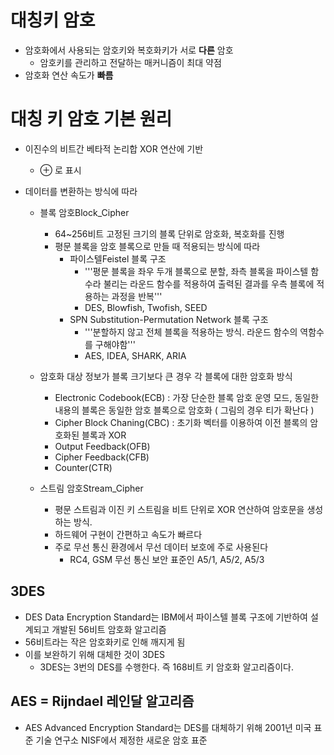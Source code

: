 # 대칭키 암호

+ 암호화에서 사용되는 암호키와 복호화키가 서로 **다른** 암호
  + 암호키를 관리하고 전달하는 매커니즘이 최대 약점
+ 암호화 연산 속도가 **빠름**

# 대칭 키 암호 기본 원리
+ 이진수의 비트간 베타적 논리합 XOR 연산에 기반
  + ⊕ 로 표시

+ 데이터를 변환하는 방식에 따라
  + 블록 암호Block_Cipher
    + 64~256비트 고정된 크기의 블록 단위로 암호화, 복호화를 진행
    + 평문 블록을 암호 블록으로 만들 때 적용되는 방식에 따라
      + 파이스텔Feistel 블록 구조
        + '''평문 블록을 좌우 두개 블록으로 분할, 좌측 블록을 파이스텔 함수라 불리는 라운드 함수를 적용하여 출력된 결과를 우측 블록에 적용하는 과정을 반복'''
        + DES, Blowfish, Twofish, SEED
      + SPN Substitution-Permutation Network 블록 구조
        + '''분할하지 않고 전체 블록을 적용하는 방식. 라운드 함수의 역함수를 구해야함'''
        + AES, IDEA, SHARK, ARIA

  + 암호화 대상 정보가 블록 크기보다 큰 경우 각 블록에 대한 암호화 방식
    + Electronic Codebook(ECB) : 가장 단순한 블록 암호 운영 모드, 동일한 내용의 블록은 동일한 암호 블록으로 암호화 ( 그림의 경우 티가 확난다 )
    + Cipher Block Chaning(CBC) : 초기화 벡터를 이용하여 이전 블록의 암호화된 블록과 XOR
    + Output Feedback(OFB)
    + Cipher Feedback(CFB)
    + Counter(CTR)


  + 스트림 암호Stream_Cipher
    + 평문 스트림과 이진 키 스트림을 비트 단위로 XOR 연산하여 암호문을 생성하는 방식.
    + 하드웨어 구현이 간편하고 속도가 빠르다
    + 주로 무선 통신 환경에서 무선 데이터 보호에 주로 사용된다
      + RC4, GSM 무선 통신 보안 표준인 A5/1, A5/2, A5/3

## 3DES
+ DES Data Encryption Standard는 IBM에서 파이스텔 블록 구조에 기반하여 설계되고 개발된 56비트 암호화 알고리즘
+ 56비트라는 작은 암호화키로 인해 깨지게 됨
+ 이를 보완하기 위해 대체한 것이 3DES
  + 3DES는 3번의 DES를 수행한다. 즉 168비트 키 암호화 알고리즘이다.


## AES = Rijndael 레인달 알고리즘
+ AES Advanced Encryption Standard는 DES를 대체하기 위해 2001년 미국 표준 기술 연구소 NISF에서 제정한 새로운 암호 표준